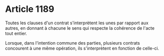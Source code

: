 # Article 1189

<p>Toutes les clauses d'un contrat s'interprètent les unes par rapport aux autres, en donnant à chacune le sens qui respecte la cohérence de l'acte tout entier. </p><p> Lorsque, dans l'intention commune des parties, plusieurs contrats concourent à une même opération, ils s'interprètent en fonction de celle-ci. </p>
